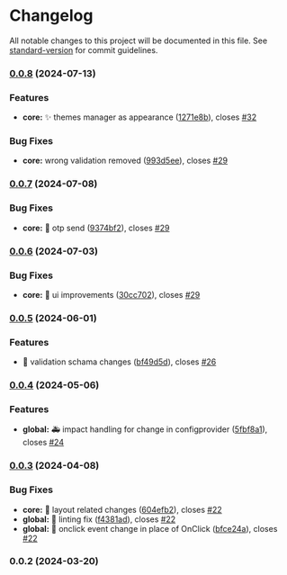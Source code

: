 # Changelog

All notable changes to this project will be documented in this file. See [standard-version](https://github.com/conventional-changelog/standard-version) for commit guidelines.

### [0.0.8](https://https//github.com/wrappid/wrappid-module/compare/v0.0.7...v0.0.8) (2024-07-13)


### Features

* **core:** :sparkles: themes manager as appearance ([1271e8b](https://https//github.com/wrappid/wrappid-module/commit/1271e8bdb975e93e5798ee62396c39934808bd40)), closes [#32](https://https//github.com/wrappid/wrappid-module/issues/32)


### Bug Fixes

* **core:** wrong validation removed ([993d5ee](https://https//github.com/wrappid/wrappid-module/commit/993d5eed117ed6e5a0c4a6120192db8b0d5a1ace)), closes [#29](https://https//github.com/wrappid/wrappid-module/issues/29)

### [0.0.7](https://https//github.com/wrappid/wrappid-module/compare/v0.0.6...v0.0.7) (2024-07-08)


### Bug Fixes

* **core:** :bug: otp send ([9374bf2](https://https//github.com/wrappid/wrappid-module/commit/9374bf2c506de5bad99e5c5539c5a107a688d54d)), closes [#29](https://https//github.com/wrappid/wrappid-module/issues/29)

### [0.0.6](https://https//github.com/wrappid/wrappid-module/compare/v0.0.5...v0.0.6) (2024-07-03)


### Bug Fixes

* **core:** :lipstick: ui improvements ([30cc702](https://https//github.com/wrappid/wrappid-module/commit/30cc702f33265732a545ba6d7bbcbda4e6f77cff)), closes [#29](https://https//github.com/wrappid/wrappid-module/issues/29)

### [0.0.5](https://https//github.com/wrappid/wrappid-module/compare/v0.0.4...v0.0.5) (2024-06-01)


### Features

* :wrench: validation schama changes ([bf49d5d](https://https//github.com/wrappid/wrappid-module/commit/bf49d5d02bf912a30944510200a6a4179182a3b8)), closes [#26](https://https//github.com/wrappid/wrappid-module/issues/26)

### [0.0.4](https://https//github.com/wrappid/wrappid-module/compare/v0.0.3...v0.0.4) (2024-05-06)


### Features

* **global:** :ambulance: impact handling for change in configprovider ([5fbf8a1](https://https//github.com/wrappid/wrappid-module/commit/5fbf8a12d04da178b8222f36b71829d6345a0cf9)), closes [#24](https://https//github.com/wrappid/wrappid-module/issues/24)

### [0.0.3](https://https//github.com/wrappid/wrappid-module/compare/v0.0.2...v0.0.3) (2024-04-08)


### Bug Fixes

* **core:** :art: layout related changes ([604efb2](https://https//github.com/wrappid/wrappid-module/commit/604efb2a63e21a03d94308fa33be87f5fac21348)), closes [#22](https://https//github.com/wrappid/wrappid-module/issues/22)
* **global:** :art: linting fix ([f4381ad](https://https//github.com/wrappid/wrappid-module/commit/f4381ad78f18d15a8ec967d510c93d56582b990d)), closes [#22](https://https//github.com/wrappid/wrappid-module/issues/22)
* **global:** :bug: onclick event change in place of OnClick ([bfce24a](https://https//github.com/wrappid/wrappid-module/commit/bfce24a41595ebed67526fd865bdc429cdf42922)), closes [#22](https://https//github.com/wrappid/wrappid-module/issues/22)

### 0.0.2 (2024-03-20)
